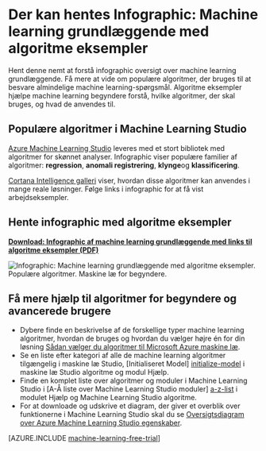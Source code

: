 <properties
    pageTitle="Infographic: Machine learning grundlæggende - algoritme eksempler | Microsoft Azure"
    description="En nem at forstå oversigt over machine learning grundlæggende indeholder algoritme eksempler. Det kan downloades infographic dækker de fleste machine learning-spørgsmål."
    keywords="Machine learning grundlæggende algoritme eksempler machine learning for begyndere, machine learning spørgsmål, populære algoritmer, algoritme infographic"
    services="machine-learning"
    documentationCenter=""
    authors="garyericson"
    manager="jhubbard"
    editor="cgronlun"/>

<tags
    ms.service="machine-learning"
    ms.workload="data-services"
    ms.tgt_pltfrm="na"
    ms.devlang="na"
    ms.topic="article"
    ms.date="08/19/2016"
    ms.author="garye" />


# <a name="downloadable-infographic-machine-learning-basics-with-algorithm-examples"></a>Der kan hentes Infographic: Machine learning grundlæggende med algoritme eksempler

Hent denne nemt at forstå infographic oversigt over machine learning grundlæggende. Få mere at vide om populære algoritmer, der bruges til at besvare almindelige machine learning-spørgsmål. Algoritme eksempler hjælpe machine learning begyndere forstå, hvilke algoritmer, der skal bruges, og hvad de anvendes til.

## <a name="popular-algorithms-in-machine-learning-studio"></a>Populære algoritmer i Machine Learning Studio

[Azure Machine Learning Studio](https://studio.azureml.net/) leveres med et stort bibliotek med algoritmer for skønnet analyser. Infographic viser populære familier af algoritmer: **regression**, **anomali registrering**, **klynge**og **klassificering**.

[Cortana Intelligence galleri](https://gallery.cortanaintelligence.com/) viser, hvordan disse algoritmer kan anvendes i mange reale løsninger. Følge links i infographic for at få vist arbejdseksempler.

## <a name="download-the-infographic-with-algorithm-examples"></a>Hente infographic med algoritme eksempler

**[Download: Infographic af machine learning grundlæggende med links til algoritme eksempler (PDF)](http://download.microsoft.com/download/0/5/A/05AE6B94-E688-403E-90A5-6035DBE9EEC5/machine-learning-basics-infographic-with-algorithm-examples.pdf)**


![Infographic: Machine learning grundlæggende med algoritme eksempler. Populære algoritmer. Maskine læ for begyndere.](./media/machine-learning-basics-infographic-with-algorithm-examples/machine-learning-basics-infographic-with-algorithm-examples.png)

## <a name="more-help-with-algorithms-for-beginners-and-advanced-users"></a>Få mere hjælp til algoritmer for begyndere og avancerede brugere

* Dybere finde en beskrivelse af de forskellige typer machine learning algoritmer, hvordan de bruges og hvordan du vælger højre én for din løsning [Sådan vælger du algoritmer til Microsoft Azure maskine læ](machine-learning-algorithm-choice.md).
* Se en liste efter kategori af alle de machine learning algoritmer tilgængelig i maskine læ Studio, [Initialiseret Model] [ initialize-model] i maskine læ Studio algoritme og modul Hjælp.
* Finde en komplet liste over algoritmer og moduler i Machine Learning Studio i [A-Å liste over Machine Learning Studio moduler] [ a-z-list] i modulet Hjælp og Machine Learning Studio algoritme.
* For at downloade og udskrive et diagram, der giver et overblik over funktionerne i Machine Learning Studio skal du se [Oversigtsdiagram over Azure Machine Learning Studio egenskaber](machine-learning-studio-overview-diagram.md).


[AZURE.INCLUDE [machine-learning-free-trial](../../includes/machine-learning-free-trial.md)]


<!-- Module References -->
[a-z-list]: https://msdn.microsoft.com/library/azure/dn906033.aspx
[initialize-model]: https://msdn.microsoft.com/library/azure/0c67013c-bfbc-428b-87f3-f552d8dd41f6/
[k-means-clustering]: https://msdn.microsoft.com/library/azure/5049a09b-bd90-4c4e-9b46-7c87e3a36810/
[one-vs-all-multiclass]: https://msdn.microsoft.com/library/azure/7191efae-b4b1-4d03-a6f8-7205f87be664/

